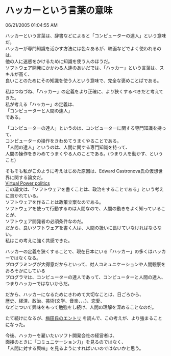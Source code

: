 ハッカーという言葉の意味
====
06/21/2005 01:04:55 AM


<p>ハッカーという言葉は、辞書などによると「コンピューターの達人」という意味だ。<br />
ハッカーが専門知識を活かす方法には色々あるが、映画などでよく使われるのは、<br />
他の人に迷惑をかけるために知識を使う人のほうだ。<br />
ソフトウェア開発にかかわる人達のあいだでは、「ハッカー」という言葉は、スキルが高く、<br />
良いことのためにその知識を使う人という意味で、完全な褒めことばである。</p>

<p>私はつねづね、「ハッカー」の定義をより正確に、より狭くするべきだと考えてきた。<br />
私が考える「ハッカー」の定義は、<br />
「コンピューターと人間の達人」<br />
である。</p>

<p>「コンピューターの達人」というのは、コンピューターに関する専門知識を持って、<br />
コンピューターの操作をきわめてうまくやることである。<br />
「人間の達人」というのは、人間に関する専門知識を持って、<br />
人間の操作をきわめてうまくやる人のことである。(つまり人を動かす、ということ)</p>

<p>そもそも私がこのように考えはじめた原因は、Edward Castronova氏の仮想世界に関する論文だ。<br />
<a href="http://papers.ssrn.com/sol3/papers.cfm?abstract_id=707301">Virtual Power politics</a><br />
この論文は、「ソフトウェアを書くことは、政治をすることである」という考えに貫かれている。<br />
ソフトウェアを作ることは政策立案なのである。<br />
ソフトウェアを使って行動するのは人間なので、人間の動きをよく知っていることが、<br />
ソフトウェア開発者の必須条件なのだ。<br />
だから、良いソフトウェアを書く人は、人間の扱いに長けていなければならない。<br />
私はこの考えに強く共感できた。</p>

<p>ハッカーの定義を狭くすることで、現在日本にいる「ハッカー」の多くはハッカーではなくなる。<br />
プログラミングが大得意だからといって、対人コミュニケーションや人間観察をおろそかにしている<br />
プログラマは、コンピューターの達人であって、コンピューターと人間の達人、<br />
つまりハッカーではないからだ。</p>

<p>だから、ハッカーになるためにきわめて大切なことは、日ごろから、<br />
歴史、経済、政治、芸術(文学、音楽、、、)、恋愛、<br />
などについて興味をもって勉強をし続け、人間の理解を深めることなのだ。</p>

<p>たて続けになるが、<a href="http://d.hatena.ne.jp/umedamochio/20050618/p1">梅田氏のエントリ</a> を読んで、この考えが、より強まることになった。</p>

<p>今後、ハッカーを雇いたいソフト開発会社の経営者は、<br />
面接のときに「コミュニケーション力」を見るのではなく、<br />
「人間に対する興味」を見るようにすればいいのではないかと思う。</p>
